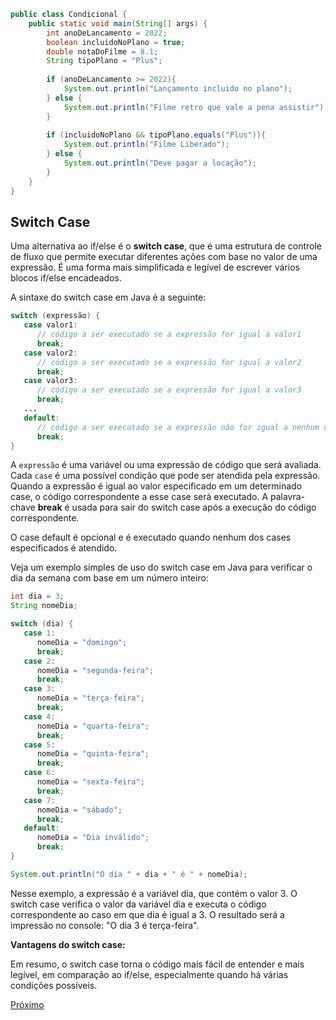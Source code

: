 ```java
public class Condicional {  
    public static void main(String[] args) {  
        int anoDeLancamento = 2022;  
        boolean incluidoNoPlano = true;  
        double notaDoFilme = 8.1;  
        String tipoPlano = "Plus";  
  
        if (anoDeLancamento >= 2022){  
            System.out.println("Lançamento incluido no plano");  
        } else {  
            System.out.println("Filme retro que vale a pena assistir");  
        }  
  
        if (incluidoNoPlano && tipoPlano.equals("Plus")){  
            System.out.println("Filme Liberado");  
        } else {  
            System.out.println("Deve pagar a locação");  
        }  
    }  
}
```

## Switch Case
Uma alternativa ao if/else é o **switch case**, que é uma estrutura de controle de fluxo que permite executar diferentes ações com base no valor de uma expressão. É uma forma mais simplificada e legível de escrever vários blocos if/else encadeados.

A sintaxe do switch case em Java é a seguinte:
```java
switch (expressão) {
   case valor1:
      // código a ser executado se a expressão for igual a valor1
      break;
   case valor2:
      // código a ser executado se a expressão for igual a valor2
      break;
   case valor3:
      // código a ser executado se a expressão for igual a valor3
      break;
   ...
   default:
      // código a ser executado se a expressão não for igual a nenhum valor
      break;
}
```
A `expressão` é uma variável ou uma expressão de código que será avaliada. Cada `case` é uma possível condição que pode ser atendida pela expressão. Quando a expressão é igual ao valor especificado em um determinado case, o código correspondente a esse case será executado. A palavra-chave **break** é usada para sair do switch case após a execução do código correspondente.

O case default é opcional e é executado quando nenhum dos cases especificados é atendido.

Veja um exemplo simples de uso do switch case em Java para verificar o dia da semana com base em um número inteiro:

```java
int dia = 3;
String nomeDia;

switch (dia) {
   case 1:
      nomeDia = "domingo";
      break;
   case 2:
      nomeDia = "segunda-feira";
      break;
   case 3:
      nomeDia = "terça-feira";
      break;
   case 4:
      nomeDia = "quarta-feira";
      break;
   case 5:
      nomeDia = "quinta-feira";
      break;
   case 6:
      nomeDia = "sexta-feira";
      break;
   case 7:
      nomeDia = "sábado";
      break;
   default:
      nomeDia = "Dia inválido";
      break;
}

System.out.println("O dia " + dia + " é " + nomeDia);
```

Nesse exemplo, a expressão é a variável dia, que contém o valor 3. O switch case verifica o valor da variável dia e executa o código correspondente ao caso em que dia é igual a 3. O resultado será a impressão no console: "O dia 3 é terça-feira".

**Vantagens do switch case:**

Em resumo, o switch case torna o código mais fácil de entender e mais legível, em comparação ao if/else, especialmente quando há várias condições possíveis.

[Próximo](./10.Leitura-de-dados)
